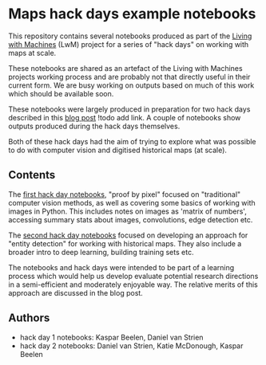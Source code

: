 # Maps hack days example notebooks 

This repository contains several notebooks produced as part of the [Living with Machines](livingwithmachines.ac.uk/) (LwM) project for a series of "hack days" on working with maps at scale. 

These notebooks are shared as an artefact of the Living with Machines projects working process and are probably not that directly useful in their current form. We are busy working on outputs based on much of this work which should be available soon. 

These notebooks were largely produced in preparation for two hack days described in this [blog post](http://livingwithmachines.ac.uk/using-hack-days-to-explore-maps-at-scale) !todo add link. A couple of notebooks show outputs produced during the hack days themselves. 

Both of these hack days had the aim of trying to explore what was possible to do with computer vision and digitised historical maps (at scale).

## Contents 
The [first hack day notebooks](https://github.com/Living-with-machines/map-hackdays-example-notebooks/tree/master/hack-day-1), "proof by pixel" focused on "traditional" computer vision methods, as well as covering some basics of working with images in Python. This includes notes on images as 'matrix of numbers', accessing summary stats about images, convolutions, edge detection etc. 

The [second hack day notebooks](https://github.com/Living-with-machines/map-hackdays-example-notebooks/tree/master/hack-day-2) focused on developing an approach for "entity detection" for working with historical maps. They also include a broader intro to deep learning, building training sets etc. 

The notebooks and hack days were intended to be part of a learning process which would help us develop evaluate potential research directions in a semi-efficient and moderately enjoyable way. The relative merits of this approach are discussed in the blog post. 

## Authors 
- hack day 1 notebooks: Kaspar Beelen, Daniel van Strien 
- hack day 2 notebooks: Daniel van Strien, Katie McDonough,  Kaspar Beelen
